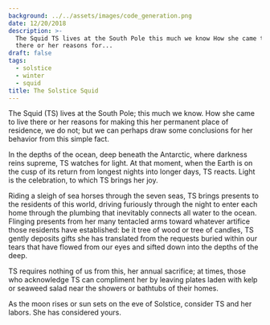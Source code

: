 ```yaml
---
background: ../../assets/images/code_generation.png
date: 12/20/2018
description: >-
  The Squid TS lives at the South Pole this much we know How she came to live
  there or her reasons for...
draft: false
tags:
  - solstice
  - winter
  - squid
title: The Solstice Squid
---
```


The Squid (TS) lives at the South Pole; this much we know. How she came to live there or her reasons for making this her permanent place of residence, we do not; but we can perhaps draw some conclusions for her behavior from this simple fact.

In the depths of the ocean, deep beneath the Antarctic, where darkness reins supreme, TS watches for light. At that moment, when the Earth is on the cusp of its return from longest nights into longer days, TS reacts. Light is the celebration, to which TS brings her joy.

Riding a sleigh of sea horses through the seven seas, TS brings presents to the residents of this world, driving furiously through the night to enter each home through the plumbing that inevitably connects all water to the ocean. Flinging presents from her many tentacled arms toward whatever artifice those residents have established: be it tree of wood or tree of candles, TS gently deposits gifts she has translated from the requests buried within our tears that have flowed from our eyes and sifted down into the depths of the deep.

TS requires nothing of us from this, her annual sacrifice; at times, those who acknowledge TS can compliment her by leaving plates laden with kelp or seaweed salad near the showers or bathtubs of their homes.

As the moon rises or sun sets on the eve of Solstice, consider TS and her labors. She has considered yours.
